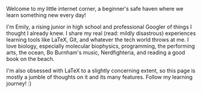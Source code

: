 
Welcome to my little internet corner, a beginner's safe haven where we learn something new every day!

I'm Emily, a rising junior in high school and professional Googler of things I thought I already knew. I share my real (read: mildly disastrous) experiences learning tools like LaTeX, Git, and whatever the tech world throws at me. I love biology, especially molecular biophysics, programming, the performing arts, the ocean, Bo Burnham's music, Nerdfighteria, and reading a good book on the beach. 

I'm also obsessed with LaTeX to a slightly concerning extent, so this page is mostly a jumble of thoughts on it and its many features. Follow my learning journey! :)
